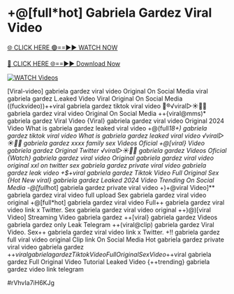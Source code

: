 # +@[full*hot] Gabriela Gardez Viral Video


[🌐 CLICK HERE 🟢==►► WATCH NOW](https://gitload.pages.dev/)

[🔴 CLICK HERE 🌐==►► Download Now](https://gitload.pages.dev/)

[![WATCH Videos](https://i.imgur.com/dJHk4Zq.gif)](https://gitload.pages.dev/)



























[Viral-video] gabriela gardez viral video Original On Social Media
viral gabriela gardez L.eaked Video Viral Original On Social Media
((fuckvideo))++viral gabriela gardez tiktok viral video 👙®️√viral▷☀️👄💥 gabriela gardez viral video Original On Social Media ++{viral@mms)* gabriela gardez Viral Video {Viral} gabriela gardez viral video Original 2024 Video What is gabriela gardez leaked viral video +@(full*18+) gabriela gardez tiktok viral video What is gabriela gardez leaked viral video ️√viral▷☀️👄💥 gabriela gardez xxxx family sex Videos Oficial +@[viral} Video gabriela gardez Original Twitter ️√viral▷☀️👄💥 gabriela gardez Videos Oficial
{Watch} gabriela gardez viral video Original
gabriela gardez viral video original xxl on twitter
sex gabriela gardez private viral video gabriela gardez leak video
+$+viral gabriela gardez Tiktok Video Full Original Sex {Hot New viral} gabriela gardez Leaked 2024 Video Trending On Social Media -@[full*hot] gabriela gardez private viral video +)+@viral Video]** gabriela gardez viral video full upload Sex gabriela gardez viral video original +@[full*hot] gabriela gardez viral video
Full++ gabriela gardez viral video link x Twitter. Sex gabriela gardez viral video original
++)@)[viral Video] Streaming Video gabriela gardez
++[viral} gabriela gardez Videos gabriela gardez only Leak Telegram
++(viral@clip) gabriela gardez Viral Video.
Sex++ gabriela gardez viral video link x Twitter. +!! gabriela gardez full viral video original Clip link On Social Media Hot gabriela gardez private viral video gabriela gardez +$+viral gabriela gardez Tiktok Video Full Original Sex Video +$+viral gabriela gardez Full Original Video Tutorial Leaked Video {++trending} gabriela gardez video link telegram


#rVhvIa7iH6KJg
